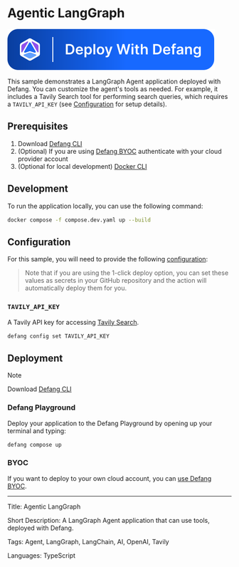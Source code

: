 # Agentic LangGraph

[![1-click-deploy](https://raw.githubusercontent.com/DefangLabs/defang-assets/main/Logos/Buttons/SVG/deploy-with-defang.svg)](https://portal.defang.dev/redirect?url=https%3A%2F%2Fgithub.com%2Fnew%3Ftemplate_name%3Dsample-agentic-langgraph-template%26template_owner%3DDefangSamples)

This sample demonstrates a LangGraph Agent application deployed with Defang. You can customize the agent's tools as needed. For example, it includes a Tavily Search tool for performing search queries, which requires a `TAVILY_API_KEY` (see [Configuration](#configuration) for setup details).

## Prerequisites

1. Download [Defang CLI](https://github.com/DefangLabs/defang)
2. (Optional) If you are using [Defang BYOC](https://docs.defang.io/docs/concepts/defang-byoc) authenticate with your cloud provider account
3. (Optional for local development) [Docker CLI](https://docs.docker.com/engine/install/)

## Development

To run the application locally, you can use the following command:

```bash
docker compose -f compose.dev.yaml up --build
```

## Configuration

For this sample, you will need to provide the following [configuration](https://docs.defang.io/docs/concepts/configuration): 

> Note that if you are using the 1-click deploy option, you can set these values as secrets in your GitHub repository and the action will automatically deploy them for you.

### `TAVILY_API_KEY`
A Tavily API key for accessing [Tavily Search](https://www.tavily.com/). 
```bash
defang config set TAVILY_API_KEY
```

## Deployment

> [!NOTE]
> Download [Defang CLI](https://github.com/DefangLabs/defang)

### Defang Playground

Deploy your application to the Defang Playground by opening up your terminal and typing:
```bash
defang compose up
```

### BYOC

If you want to deploy to your own cloud account, you can [use Defang BYOC](https://docs.defang.io/docs/tutorials/deploy-to-your-cloud).

---

Title: Agentic LangGraph

Short Description: A LangGraph Agent application that can use tools, deployed with Defang. 

Tags: Agent, LangGraph, LangChain, AI, OpenAI, Tavily

Languages: TypeScript
